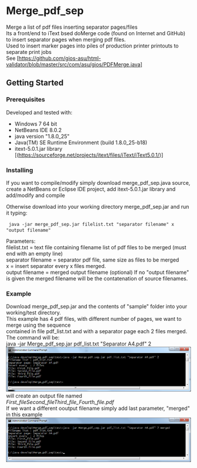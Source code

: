 # Merge_pdf_sep
Merge a list of pdf files inserting separator pages/files  
Its a front/end to iText bsed doMerge code (found on Internet and GitHub) to insert separator pages when merging pdf files.   
Used to insert marker pages into piles of production printer printouts to separate print jobs  
See [https://github.com/gios-asu/html-validator/blob/master/src/com/asu/gios/PDFMerge.java]

## Getting Started

### Prerequisites
Developed and tested with:
 + Windows 7 64 bit
 + NetBeans IDE 8.0.2
 + java version "1.8.0_25"
 + Java(TM) SE Runtime Environment (build 1.8.0_25-b18)
 + itext-5.0.1.jar library [(https://sourceforge.net/projects/itext/files/iText/iText5.0.1/)]  

### Installing
If you want to compile/modify simply download merge_pdf_sep.java source, create a NetBeans or Eclipse IDE project, add itext-5.0.1.jar library and add/modify and compile

Otherwise download into your working directory merge_pdf_sep.jar and run it typing:

     java -jar merge_pdf_sep.jar filelist.txt "separator filename" x "output filename"


Parameters:  
 filelist.txt = text file containing filename list of pdf files to be merged (must end with an empty line)  
 separator filename = separator pdf file, same size as files to be merged  
 x = insert separator every x files merged.  
 output filename = merged output filename (optional)
If no "output filename" is given the merged filename will be the contatenation of source filenames.  
 
### Example
Download merge_pdf_sep.jar and the contents of "sample" folder into your working/test directory.  
This example has 4 pdf files, with different number of pages, we want to merge using the sequence  
contained in file pdf_list.txt and with a separator page each 2 files merged.  
The command will be:  
java -jar Merge_pdf_sep.jar pdf_list.txt "Separator A4.pdf" 2  
![alt text](https://github.com/fufububu/merge_pdf_sep/blob/master/sample1.png)  
will create an output file named *First_fileSecond_fileThird_file_Fourth_file.pdf*  
If we want a different ooutput filename simply add last parameter, "merged" in this example  
![alt text](https://github.com/fufububu/merge_pdf_sep/blob/master/sample2.png)  


